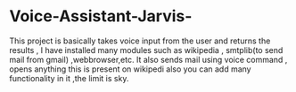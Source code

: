 # Voice-Assistant-Jarvis-
This project is basically takes voice input from the user and returns the results , I have installed many modules such as wikipedia , smtplib(to send mail from gmail) ,webbrowser,etc.
It also sends mail using voice command , opens anything this is present on wikipedi also you can add many functionality in it ,the limit is sky.
